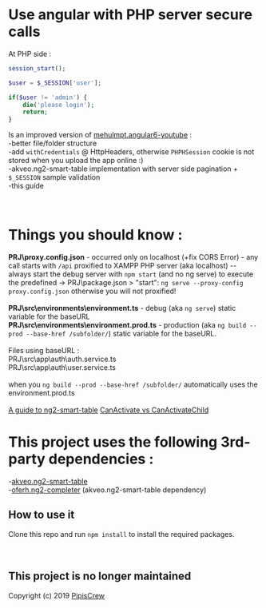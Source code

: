 # Use angular with PHP server secure calls

At PHP side :

```php
session_start();

$user = $_SESSION['user'];

if($user != 'admin') {
	die('please login');
	return;
}
```
Is an improved version of [mehulmpt.angular6-youtube](https://github.com/mehulmpt/angular6-youtube/tree/loginapp) :<br>
-better file/folder structure<br>
-add `withCredentials` @ HttpHeaders, otherwise `PHPHSession` cookie is not stored when you upload the app online :)<br>
-akveo.ng2-smart-table implementation with server side pagination + `$_SESSION` sample validation<br>
-this guide<br>
<br>
<br>
# Things you should know :<br>
**PRJ\proxy.config.json** - occurred only on localhost (+fix CORS Error) - any call starts with `/api` proxified to XAMPP PHP server (aka localhost) -- always start the debug server with `npm start` (and no ng serve) to execute the predefined -> PRJ\package.json > "start": `ng serve --proxy-config proxy.config.json` otherwise you will not proxified!<br>
<br>
**PRJ\src\environments\environment.ts** - debug (aka `ng serve`) static variable for the baseURL<br>
**PRJ\src\environments\environment.prod.ts** - production (aka `ng build --prod --base-href /subfolder/`) static variable for the baseURL.<br><br>
Files using baseURL : <br>
PRJ\src\app\auth\auth.service.ts<br>
PRJ\src\app\auth\user.service.ts<br><br>
when you `ng build --prod --base-href /subfolder/` automatically uses the environment.prod.ts<br>
<br>
[A guide to ng2-smart-table](https://www.pipiscrew.com/2019/06/from-wenzhixin-bootstrap-table-to-angular-akveo-ng2-smart-table/)
[CanActivate vs CanActivateChild](https://stackoverflow.com/a/40284274)
<br>
# This project uses the following 3rd-party dependencies :<br>
-[akveo.ng2-smart-table](https://github.com/akveo/ng2-smart-table)<br>
-[oferh.ng2-completer](https://github.com/oferh/ng2-completer) (akveo.ng2-smart-table dependency)<br>

## How to use it
Clone this repo and run `npm install` to install the required packages.
<br><br><br>
## This project is no longer maintained
Copyright (c) 2019  [PipisCrew](http://pipiscrew.com)

